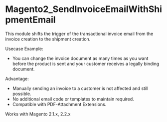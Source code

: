 # Magento2_SendInvoiceEmailWithShipmentEmail

This module shifts the trigger of the transactional invoice email from the invoice creation to the shipment creation. 

Usecase Example:
- You can change the invoice document as many times as you want before the product is sent and your customer receives a legally binding document. 


Advantage:
- Manually sending an invoice to a customer is not affected and still possible.
- No additional email code or templates to maintain required.
- Compatible with PDF-Attachment Extensions.

Works with Magento 2.1.x, 2.2.x
